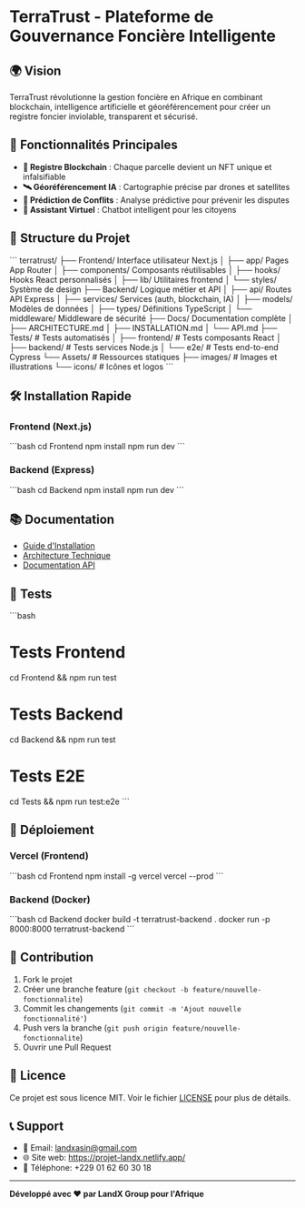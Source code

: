 # TerraTrust - Plateforme de Gouvernance Foncière Intelligente

## 🌍 Vision
TerraTrust révolutionne la gestion foncière en Afrique en combinant blockchain, intelligence artificielle et géoréférencement pour créer un registre foncier inviolable, transparent et sécurisé.

## 🚀 Fonctionnalités Principales

- **🔐 Registre Blockchain** : Chaque parcelle devient un NFT unique et infalsifiable
- **🛰️ Géoréférencement IA** : Cartographie précise par drones et satellites
- **🧠 Prédiction de Conflits** : Analyse prédictive pour prévenir les disputes
- **💬 Assistant Virtuel** : Chatbot intelligent pour les citoyens

## 📁 Structure du Projet

\`\`\`
terratrust/
├── Frontend/            Interface utilisateur Next.js
│   ├── app/            Pages App Router
│   ├── components/     Composants réutilisables
│   ├── hooks/          Hooks React personnalisés
│   ├── lib/            Utilitaires frontend
│   └── styles/         Système de design
├── Backend/            Logique métier et API
│   ├── api/           Routes API Express
│   ├── services/      Services (auth, blockchain, IA)
│   ├── models/        Modèles de données
│   ├── types/         Définitions TypeScript
│   └── middleware/    Middleware de sécurité
├── Docs/              Documentation complète
│   ├── ARCHITECTURE.md
│   ├── INSTALLATION.md
│   └── API.md
├── Tests/            # Tests automatisés
│   ├── frontend/     # Tests composants React
│   ├── backend/      # Tests services Node.js
│   └── e2e/          # Tests end-to-end Cypress
└── Assets/           # Ressources statiques
    ├── images/       # Images et illustrations
    └── icons/        # Icônes et logos
\`\`\`

## 🛠️ Installation Rapide

### Frontend (Next.js)
\`\`\`bash
cd Frontend
npm install
npm run dev
\`\`\`

### Backend (Express)
\`\`\`bash
cd Backend
npm install
npm run dev
\`\`\`

## 📚 Documentation

- [Guide d'Installation](Docs/INSTALLATION.md)
- [Architecture Technique](Docs/ARCHITECTURE.md)
- [Documentation API](Docs/API.md)

## 🧪 Tests

\`\`\`bash
# Tests Frontend
cd Frontend && npm run test

# Tests Backend
cd Backend && npm run test

# Tests E2E
cd Tests && npm run test:e2e
\`\`\`

## 🚀 Déploiement

### Vercel (Frontend)
\`\`\`bash
cd Frontend
npm install -g vercel
vercel --prod
\`\`\`

### Backend (Docker)
\`\`\`bash
cd Backend
docker build -t terratrust-backend .
docker run -p 8000:8000 terratrust-backend
\`\`\`

## 🤝 Contribution

1. Fork le projet
2. Créer une branche feature (`git checkout -b feature/nouvelle-fonctionnalite`)
3. Commit les changements (`git commit -m 'Ajout nouvelle fonctionnalité'`)
4. Push vers la branche (`git push origin feature/nouvelle-fonctionnalite`)
5. Ouvrir une Pull Request

## 📄 Licence

Ce projet est sous licence MIT. Voir le fichier [LICENSE](LICENSE) pour plus de détails.

## 📞 Support

- 📧 Email: landxasin@gmail.com
- 🌐 Site web: https://projet-landx.netlify.app/
- 📱 Téléphone: +229 01 62 60 30 18

---

**Développé avec ❤️ par LandX Group pour l'Afrique**
